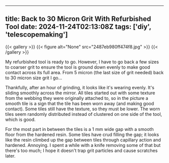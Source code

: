 
---
title: Back to 30 Micron Grit With Refurbished Tool
date: 2024-11-24T02:13:08Z
tags: ['diy', 'telescopemaking']
---

{{< gallery >}}
{{< figure alt="None" src="2487eb980ff474f8.jpg" >}}
{{< /gallery >}}

My refurbished tool is ready to go. However, I have to go back a few sizes to coarser grit to ensure the tool is ground down evenly to make good contact across its full area. From 5 micron (the last size of grit needed) back to 30 micron size grit I go...

Thankfully, after an hour of grinding, it looks like it's wearing evenly. It's sliding smoothly across the mirror. All tiles started out with some texture from the webbing they were originally attached to, so in the picture a smooth tile is a sign that the tile has been worn away (and making good contact). Some tiles still have the texture, so they must be lower. The worn tiles seem randomly distributed instead of clustered on one side of the tool, which is good.

For the most part in between the tiles is a 1 mm wide gap with a smooth floor from the hardened resin. Some tiles have crud filling the gap; it looks like the resin climbed up the gap between tiles through capillary action and hardened. Annoying. I spent a while with a knife removing some of that but there's too much; I hope it doesn't trap grit particles and cause scratches later.

 
